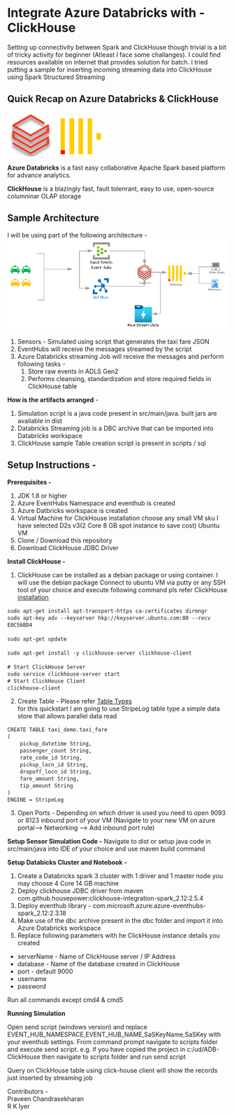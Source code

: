 # Integrate Azure Databricks with - ClickHouse
Setting up connectivity between Spark and ClickHouse though trivial is a bit of tricky activity for beginner (Atleast I face some challanges). I could find resources available on internet that provides solution for batch. I tried putting a sample for inserting incoming streaming data into ClickHouse using Spark Structured Streaming   
## **Quick Recap on Azure Databricks & ClickHouse**
![Synapse](./img/adb.png) &nbsp; ![Synapse](./img/ch.png)

**Azure Databricks** is a fast easy collaborative Apache Spark based platform for advance analytics.

**ClickHouse** is a blazingly fast, fault tolenrant, easy to use, open-source columninar OLAP storage

## Sample Architecture
I will be using part of the following architecture - </br>
![Synapse](./img/arch.png)
1. Sensors - Simulated using script that generates the taxi fare JSON
2. EventHubs will receive the messages streamed by the script
3. Azure Databricks streaming Job will receive the messages and perform following tasks - 
    1. Store raw events in ADLS Gen2
    2. Performs cleansing, standardization and store required fields in ClickHouse table  
   
**How is the artifacts arranged** - 
1. Simulation script is a java code present in src/main/java. built jars are available in dist
2. Databricks Streaming job is a DBC archive that can be imported into Databricks workspace
3. ClickHouse sample Table creation script is present in scripts / sql

## Setup Instructions -

**Prerequisites -**
 
1. JDK 1.8 or higher 
2. Azure EventHubs Namespace and eventhub is created
3. Azure Datbricks workspace is created
4. Virtual Machine for ClickHouse installation choose any small VM sku I have selected D2s v3(2 Core 8 GB spot instance to save cost) Ubuntu VM
5. Clone / Download this repository
6. Download ClickHouse JDBC Driver 
 
**Install ClickHouse -** 

1. ClickHouse can be installed as a debian package or using container. I will use the debian package 
Connect to ubuntu VM via putty or any SSH tool of your choice and execute following command
pls refer ClickHouse [installation](https://clickhouse.tech/#quick-start)

```
sudo apt-get install apt-transport-https ca-certificates dirmngr
sudo apt-key adv --keyserver hkp://keyserver.ubuntu.com:80 --recv E0C56BD4

sudo apt-get update

sudo apt-get install -y clickhouse-server clickhouse-client

# Start ClickHouse Server
sudo service clickhouse-server start
# Start ClickHouse Client
clickhouse-client

```
2. Create Table - 
   Please refer [Table Types](https://clickhouse.tech/docs/en/engines/table-engines/#table_engines) <br/> 
    for this quickstart I am going to use StripeLog table type a simple data store that allows parallel data read <br/>
```
CREATE TABLE taxi_demo.taxi_fare
(
	pickup_datetime String,
	passenger_count String,
	rate_code_id String,
	pickup_locn_id String,
	dropoff_locn_id String,
	fare_amount String,
	tip_amount String
)
ENGINE = StripeLog 

```
3. Open Ports - Depending on which driver is used you need to open 9093 or 8123 inbound port of your VM (Navigate to your new VM on azure portal--> Networking --> Add inbound port rule) 

**Setup Sensor Simulation Code -**
Navigate to dist or setup java code in src/main/java into IDE of your choice and use maven build command

**Setup Databicks Cluster and Notebook -**

1. Create a Databricks spark 3 cluster with 1 driver and 1 master node you may choose 4 Core 14 GB machine
2. Deploy clickhouse JDBC driver from maven com.github.housepower:clickhouse-integration-spark_2.12:2.5.4
3. Deploy eventhub library - com.microsoft.azure:azure-eventhubs-spark_2.12:2.3.18
5. Make use of the dbc archive present in the dbc folder and import it into Azure Databricks workspace
6. Replace following parameters with he ClickHouse instance details you created
* serverName - Name of ClickHouse server / IP Address
* database - Name of the database created in ClickHouse
* port - default 9000
* username
* password              

Run all commands except cmd4 & cmd5

**Running Simulation**

Open send script (windows version) and replace EVENT_HUB_NAMESPACE,EVENT_HUB_NAME,SaSKeyName,SaSKey with your eventhub settings.
From command prompt navigate to scripts folder and execute send script. e.g. if you have copied the project in c:/ud/ADB-ClickHouse then navigate to scripts folder and run send script

Query on ClickHouse table using click-house client will show the records just inserted by streaming job

 
Contributors - <br/>
Praveen Chandrasekharan <br/>
R K Iyer

 
